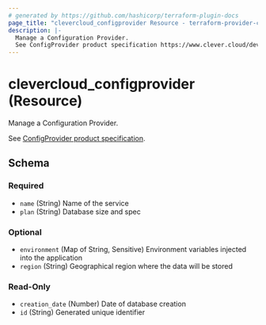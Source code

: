 ```yaml
---
# generated by https://github.com/hashicorp/terraform-plugin-docs
page_title: "clevercloud_configprovider Resource - terraform-provider-clevercloud"
description: |-
  Manage a Configuration Provider.
  See ConfigProvider product specification https://www.clever.cloud/developers/doc/addons/config-provider/.
---
```


# clevercloud_configprovider (Resource)

Manage a Configuration Provider.

See [ConfigProvider product specification](https://www.clever.cloud/developers/doc/addons/config-provider/).



<!-- schema generated by tfplugindocs -->
## Schema

### Required

- `name` (String) Name of the service
- `plan` (String) Database size and spec

### Optional

- `environment` (Map of String, Sensitive) Environment variables injected into the application
- `region` (String) Geographical region where the data will be stored

### Read-Only

- `creation_date` (Number) Date of database creation
- `id` (String) Generated unique identifier
